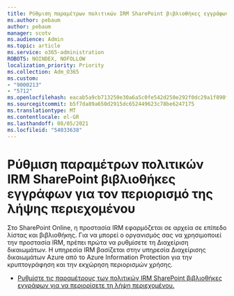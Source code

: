 ```yaml
---
title: Ρύθμιση παραμέτρων πολιτικών IRM SharePoint βιβλιοθήκες εγγράφων για τον περιορισμό της λήψης περιεχομένου
ms.author: pebaum
author: pebaum
manager: scotv
ms.audience: Admin
ms.topic: article
ms.service: o365-administration
ROBOTS: NOINDEX, NOFOLLOW
localization_priority: Priority
ms.collection: Adm_O365
ms.custom:
- "9000213"
- "5712"
ms.openlocfilehash: eacab5a9cb713250e30a6a5c0fe542d250e292f0dc29a1f890f9cf7c7fb8344c
ms.sourcegitcommit: b5f7da89a650d2915dc652449623c78be6247175
ms.translationtype: MT
ms.contentlocale: el-GR
ms.lasthandoff: 08/05/2021
ms.locfileid: "54033638"
---
```

# <a name="configure-irm-policies-on-sharepoint-document-libraries-to-limit-download-of-content"></a>Ρύθμιση παραμέτρων πολιτικών IRM SharePoint βιβλιοθήκες εγγράφων για τον περιορισμό της λήψης περιεχομένου

Στο SharePoint Online, η προστασία IRM εφαρμόζεται σε αρχεία σε επίπεδο λίστας και βιβλιοθήκης. Για να μπορεί ο οργανισμός σας να χρησιμοποιεί την προστασία IRM, πρέπει πρώτα να ρυθμίσετε τη Διαχείριση δικαιωμάτων. Η υπηρεσία IRM βασίζεται στην υπηρεσία Διαχείρισης δικαιωμάτων Azure από το Azure Information Protection για την κρυπτογράφηση και την εκχώρηση περιορισμών χρήσης.

- [Ρυθμίστε τις παραμέτρους των πολιτικών IRM SharePoint βιβλιοθήκες εγγράφων για να περιορίσετε τη λήψη περιεχομένου.](https://docs.microsoft.com/microsoft-365/compliance/set-up-irm-in-sp-admin-center)
